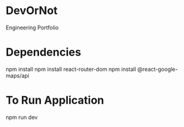 # DevOrNot
Engineering Portfolio 

# Dependencies
npm install
npm install react-router-dom
npm install @react-google-maps/api
# To Run Application
npm run dev
